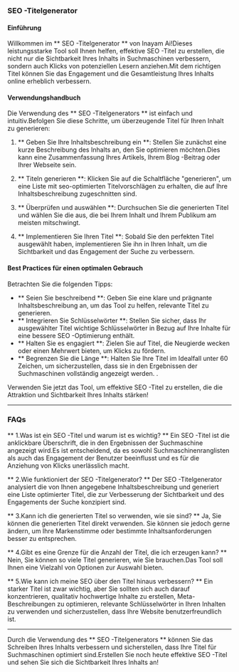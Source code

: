 ### SEO -Titelgenerator

#### Einführung
Willkommen im ** SEO -Titelgenerator ** von Inayam Ai!Dieses leistungsstarke Tool soll Ihnen helfen, effektive SEO -Titel zu erstellen, die nicht nur die Sichtbarkeit Ihres Inhalts in Suchmaschinen verbessern, sondern auch Klicks von potenziellen Lesern anziehen.Mit dem richtigen Titel können Sie das Engagement und die Gesamtleistung Ihres Inhalts online erheblich verbessern.

#### Verwendungshandbuch
Die Verwendung des ** SEO -Titelgenerators ** ist einfach und intuitiv.Befolgen Sie diese Schritte, um überzeugende Titel für Ihren Inhalt zu generieren:

1. ** Geben Sie Ihre Inhaltsbeschreibung ein **: Stellen Sie zunächst eine kurze Beschreibung des Inhalts an, den Sie optimieren möchten.Dies kann eine Zusammenfassung Ihres Artikels, Ihrem Blog -Beitrag oder Ihrer Webseite sein.

2. ** Titeln generieren **: Klicken Sie auf die Schaltfläche "generieren", um eine Liste mit seo-optimierten Titelvorschlägen zu erhalten, die auf Ihre Inhaltsbeschreibung zugeschnitten sind.

3. ** Überprüfen und auswählen **: Durchsuchen Sie die generierten Titel und wählen Sie die aus, die bei Ihrem Inhalt und Ihrem Publikum am meisten mitschwingt.

4. ** Implementieren Sie Ihren Titel **: Sobald Sie den perfekten Titel ausgewählt haben, implementieren Sie ihn in Ihren Inhalt, um die Sichtbarkeit und das Engagement der Suche zu verbessern.

#### Best Practices für einen optimalen Gebrauch
Betrachten Sie die folgenden Tipps:

- ** Seien Sie beschreibend **: Geben Sie eine klare und prägnante Inhaltsbeschreibung an, um das Tool zu helfen, relevante Titel zu generieren.
- ** Integrieren Sie Schlüsselwörter **: Stellen Sie sicher, dass Ihr ausgewählter Titel wichtige Schlüsselwörter in Bezug auf Ihre Inhalte für eine bessere SEO -Optimierung enthält.
- ** Halten Sie es engagiert **: Zielen Sie auf Titel, die Neugierde wecken oder einen Mehrwert bieten, um Klicks zu fördern.
- ** Begrenzen Sie die Länge **: Halten Sie Ihre Titel im Idealfall unter 60 Zeichen, um sicherzustellen, dass sie in den Ergebnissen der Suchmaschinen vollständig angezeigt werden.
.

Verwenden Sie jetzt das Tool, um effektive SEO -Titel zu erstellen, die die Attraktion und Sichtbarkeit Ihres Inhalts stärken!

---

### FAQs

** 1.Was ist ein SEO -Titel und warum ist es wichtig? **
Ein SEO -Titel ist die anklickbare Überschrift, die in den Ergebnissen der Suchmaschine angezeigt wird.Es ist entscheidend, da es sowohl Suchmaschinenranglisten als auch das Engagement der Benutzer beeinflusst und es für die Anziehung von Klicks unerlässlich macht.

** 2.Wie funktioniert der SEO -Titelgenerator? **
Der SEO -Titelgenerator analysiert die von Ihnen angegebene Inhaltsbeschreibung und generiert eine Liste optimierter Titel, die zur Verbesserung der Sichtbarkeit und des Engagements der Suche konzipiert sind.

** 3.Kann ich die generierten Titel so verwenden, wie sie sind? **
Ja, Sie können die generierten Titel direkt verwenden. Sie können sie jedoch gerne ändern, um Ihre Markenstimme oder bestimmte Inhaltsanforderungen besser zu entsprechen.

** 4.Gibt es eine Grenze für die Anzahl der Titel, die ich erzeugen kann? **
Nein, Sie können so viele Titel generieren, wie Sie brauchen.Das Tool soll Ihnen eine Vielzahl von Optionen zur Auswahl bieten.

** 5.Wie kann ich meine SEO über den Titel hinaus verbessern? **
Ein starker Titel ist zwar wichtig, aber Sie sollten sich auch darauf konzentrieren, qualitativ hochwertige Inhalte zu erstellen, Meta-Beschreibungen zu optimieren, relevante Schlüsselwörter in Ihren Inhalten zu verwenden und sicherzustellen, dass Ihre Website benutzerfreundlich ist.

---

Durch die Verwendung des ** SEO -Titelgenerators ** können Sie das Schreiben Ihres Inhalts verbessern und sicherstellen, dass Ihre Titel für Suchmaschinen optimiert sind.Erstellen Sie noch heute effektive SEO -Titel und sehen Sie sich die Sichtbarkeit Ihres Inhalts an!